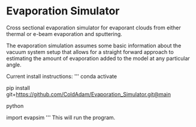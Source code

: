 # Evaporation Simulator
Cross sectional evaporation simulator for evaporant clouds from either thermal or e-beam evaporation and sputtering.

The evaporation simulation assumes some basic information about the vacuum system setup that allows for a straight forward approach to estimating the amount of evaporation added to the model at any particular angle.

Current install instructions:
'''
conda activate

pip install git+https://github.com/ColdAdam/Evaporation_Simulator.git@main

python

import evapsim
'''
This will run the program.
